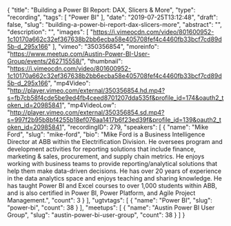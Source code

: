 {
  "title": "Building a Power BI Report: DAX, Slicers & More",
  "type": "recording",
  "tags": [
    "Power BI"
  ],
  "date": "2019-07-25T13:12:48",
  "draft": false,
  "slug": "building-a-power-bi-report-dax-slicers-more",
  "abstract": "",
  "description": "",
  "images": [
    "https://i.vimeocdn.com/video/801600952-1c10170a662c32ef367638b2bb6ecba58e405708fef4c4460fb33bcf7cd89d5b-d_295x166"
  ],
  "vimeo": "350356854",
  "moreinfo": "https://www.meetup.com/Austin-Power-BI-User-Group/events/262715558/",
  "thumbnail": "https://i.vimeocdn.com/video/801600952-1c10170a662c32ef367638b2bb6ecba58e405708fef4c4460fb33bcf7cd89d5b-d_295x166",
  "mp4Video": "http://player.vimeo.com/external/350356854.hd.mp4?s=fb7cb58f4cde5be9ed4fb4ceed8701207dda535f&profile_id=174&oauth2_token_id=20985841",
  "mp4VideoLow": "http://player.vimeo.com/external/350356854.sd.mp4?s=997f2b95b8bf4255b18ef076aa1417b6f23ed39f&profile_id=139&oauth2_token_id=20985841",
  "recordingID": 279,
  "speakers": [
    {
      "name": "Mike Ford",
      "slug": "mike-ford",
      "bio": "Mike Ford is a Business Intelligence Director at ABB within the Electrification Division. He oversees program and development activities for reporting solutions that include finance, marketing & sales, procurement, and supply chain metrics. He enjoys working with business teams to provide reporting/analytical solutions that help them make data-driven decisions. He has over 20 years of experience in the data analytics space and enjoys teaching and sharing knowledge. He has taught Power BI and Excel courses to over 1,000 students within ABB, and is also certified in Power BI, Power Platform, and Agile Project Management.",
      "count": 3
    }
  ],
  "ugtvtags": [
    {
      "name": "Power BI",
      "slug": "power-bi",
      "count": 38
    }
  ],
  "meetups": [
    {
      "name": "Austin Power BI User Group",
      "slug": "austin-power-bi-user-group",
      "count": 38
    }
  ]
}